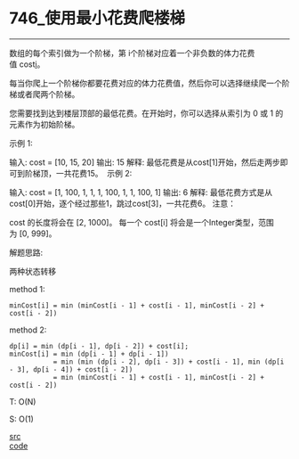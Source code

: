 # 746_使用最小花费爬楼梯
---

数组的每个索引做为一个阶梯，第 i个阶梯对应着一个非负数的体力花费值 cost[i](索引从0开始)。

每当你爬上一个阶梯你都要花费对应的体力花费值，然后你可以选择继续爬一个阶梯或者爬两个阶梯。

您需要找到达到楼层顶部的最低花费。在开始时，你可以选择从索引为 0 或 1 的元素作为初始阶梯。

示例 1:

输入: cost = [10, 15, 20]
输出: 15
解释: 最低花费是从cost[1]开始，然后走两步即可到阶梯顶，一共花费15。
 示例 2:

输入: cost = [1, 100, 1, 1, 1, 100, 1, 1, 100, 1]
输出: 6
解释: 最低花费方式是从cost[0]开始，逐个经过那些1，跳过cost[3]，一共花费6。
注意：

cost 的长度将会在 [2, 1000]。
每一个 cost[i] 将会是一个Integer类型，范围为 [0, 999]。


解题思路:

两种状态转移

method 1:

```
minCost[i] = min (minCost[i - 1] + cost[i - 1], minCost[i - 2] + cost[i - 2])
```

method 2:

```
dp[i] = min (dp[i - 1], dp[i - 2]) + cost[i];
minCost[i] = min (dp[i - 1] + dp[i - 1])
		   = min (min (dp[i - 2], dp[i - 3]) + cost[i - 1], min (dp[i - 3], dp[i - 4]) + cost[i - 2])
		   = min (minCost[i - 1] + cost[i - 1], minCost[i - 2] + cost[i - 2])
```

T: O(N)

S: O(1)

[src](https://leetcode-cn.com/problems/min-cost-climbing-stairs/) <br>
[code](code/746.c) <br>
